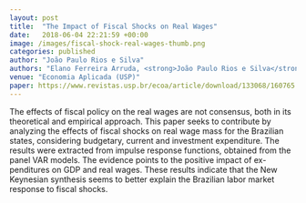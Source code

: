 ```yaml
---
layout: post
title:  "The Impact of Fiscal Shocks on Real Wages"
date:   2018-06-04 22:21:59 +00:00
image: /images/fiscal-shock-real-wages-thumb.png
categories: published
author: "João Paulo Rios e Silva"
authors: "Elano Ferreira Arruda, <strong>João Paulo Rios e Silva</strong>"
venue: "Economia Aplicada (USP)"
paper: https://www.revistas.usp.br/ecoa/article/download/133068/160765
---
```

The effects of fiscal policy on the real wages are not consensus, both in its theoretical and empirical approach. This paper seeks to contribute by analyzing the effects of fiscal shocks on real wage mass for the Brazilian states, considering budgetary, current and investment expenditure. The results were extracted from impulse response functions, obtained from the panel VAR models. The evidence points to the positive impact of ex- penditures on GDP and real wages. These results indicate that the New Keynesian synthesis seems to better explain the Brazilian labor market response to fiscal shocks.